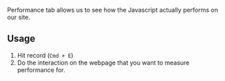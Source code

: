 
Performance tab allows us to see how the Javascript actually performs on our site.

## Usage
1. Hit record (`Cmd + E`)
2. Do the interaction on the webpage that you want to measure performance for.
